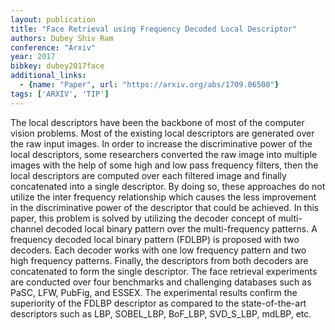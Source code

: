 ```yaml
---
layout: publication
title: "Face Retrieval using Frequency Decoded Local Descriptor"
authors: Dubey Shiv Ram
conference: "Arxiv"
year: 2017
bibkey: dubey2017face
additional_links:
  - {name: "Paper", url: "https://arxiv.org/abs/1709.06508"}
tags: ['ARXIV', 'TIP']
---
```

The local descriptors have been the backbone of most of the computer vision
problems. Most of the existing local descriptors are generated over the raw
input images. In order to increase the discriminative power of the local
descriptors, some researchers converted the raw image into multiple images with
the help of some high and low pass frequency filters, then the local descriptors
are computed over each filtered image and finally concatenated into a single
descriptor. By doing so, these approaches do not utilize the inter frequency
relationship which causes the less improvement in the discriminative power of
the descriptor that could be achieved. In this paper, this problem is solved by
utilizing the decoder concept of multi-channel decoded local binary pattern over
the multi-frequency patterns. A frequency decoded local binary pattern (FDLBP)
is proposed with two decoders. Each decoder works with one low frequency pattern
and two high frequency patterns. Finally, the descriptors from both decoders are
concatenated to form the single descriptor. The face retrieval experiments are
conducted over four benchmarks and challenging databases such as PaSC, LFW,
PubFig, and ESSEX. The experimental results confirm the superiority of the FDLBP
descriptor as compared to the state-of-the-art descriptors such as LBP,
SOBEL_LBP, BoF_LBP, SVD_S_LBP, mdLBP, etc.
